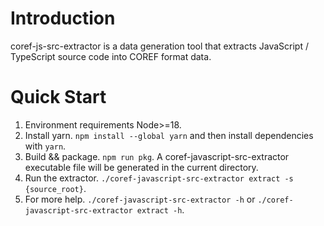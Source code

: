 # Introduction
coref-js-src-extractor is a data generation tool that extracts JavaScript / TypeScript source code into COREF format data.

# Quick Start
1. Environment requirements Node>=18.
2. Install yarn. `npm install --global yarn` and then install dependencies with `yarn`.
3. Build && package. `npm run pkg`. A coref-javascript-src-extractor executable file will be generated in the current directory.
4. Run the extractor. `./coref-javascript-src-extractor extract -s {source_root}`.
5. For more help. `./coref-javascript-src-extractor -h` or `./coref-javascript-src-extractor extract -h`.